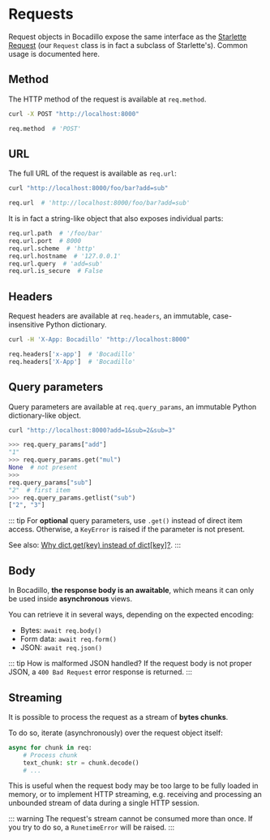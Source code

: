 # Requests

Request objects in Bocadillo expose the same interface as the
[Starlette Request](https://www.starlette.io/requests/) (our `Request` class is in fact a subclass of Starlette's). Common usage is
documented here.

## Method

The HTTP method of the request is available at `req.method`.

```bash
curl -X POST "http://localhost:8000"
```

```python
req.method  # 'POST'
```

## URL

The full URL of the request is available as `req.url`:

```bash
curl "http://localhost:8000/foo/bar?add=sub"
```

```python
req.url  # 'http://localhost:8000/foo/bar?add=sub'
```

It is in fact a string-like object that also exposes individual parts:

```python
req.url.path  # '/foo/bar'
req.url.port  # 8000
req.url.scheme  # 'http'
req.url.hostname  # '127.0.0.1'
req.url.query  # 'add=sub'
req.url.is_secure  # False
```

## Headers

Request headers are available at `req.headers`, an immutable, case-insensitive
Python dictionary.

```bash
curl -H 'X-App: Bocadillo' "http://localhost:8000"
```

```python
req.headers['x-app']  # 'Bocadillo'
req.headers['X-App']  # 'Bocadillo'
```

## Query parameters

Query parameters are available at `req.query_params`, an immutable Python
dictionary-like object.

```bash
curl "http://localhost:8000?add=1&sub=2&sub=3"
```

```python
>>> req.query_params["add"]
"1"
>>> req.query_params.get("mul")
None  # not present
>>>
req.query_params["sub"]
"2"  # first item
>>> req.query_params.getlist("sub")
["2", "3"]
```

::: tip
For **optional** query parameters, use `.get()` instead of direct item access. Otherwise, a `KeyError` is raised if the parameter is not present.

See also: [Why dict.get(key) instead of dict[key]?](https://stackoverflow.com/questions/11041405/why-dict-getkey-instead-of-dictkey).
:::

## Body

In Bocadillo, **the response body is an awaitable**, which means it can
only be used inside **asynchronous** views.

You can retrieve it in several ways, depending on the expected encoding:

- Bytes: `await req.body()`
- Form data: `await req.form()`
- JSON: `await req.json()`

::: tip How is malformed JSON handled?
If the request body is not proper JSON, a `400 Bad Request` error response is returned.
:::

## Streaming

It is possible to process the request as a stream of **bytes chunks**.

To do so, iterate (asynchronously) over the request object itself:

```python
async for chunk in req:
    # Process chunk
    text_chunk: str = chunk.decode()
    # ...
```

This is useful when the request body may be too large to be fully loaded in memory, or to implement HTTP streaming, e.g. receiving and processing an unbounded stream of data during a single HTTP session.

::: warning
The request's stream cannot be consumed more than once. If you try to do so, a `RunetimeError` will be raised.
:::
